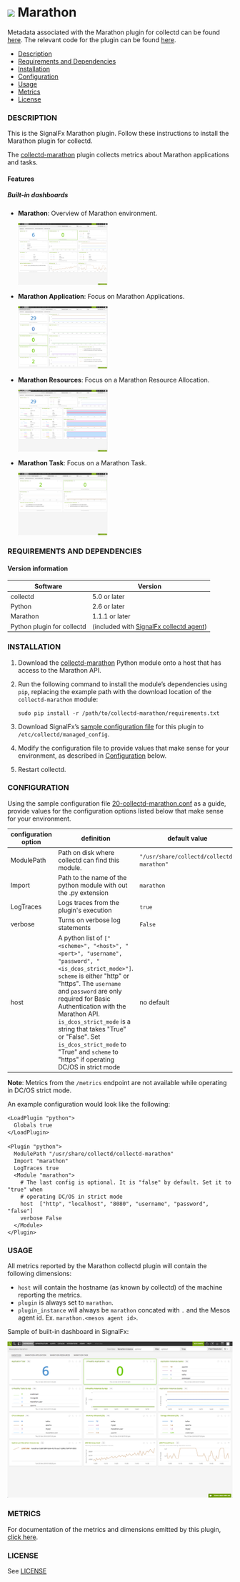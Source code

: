 # ![](https://github.com/signalfx/integrations/blob/master/collectd-marathon/img/integrations_marathon.png) Marathon

Metadata associated with the Marathon plugin for collectd can be found [here](https://github.com/signalfx/integrations/tree/release/collectd-marathon).  The relevant code for the plugin can be found [here](https://github.com/signalfx/collectd-marathon).

- [Description](#description)
- [Requirements and Dependencies](#requirements-and-dependencies)
- [Installation](#installation)
- [Configuration](#configuration)
- [Usage](#usage)
- [Metrics](#metrics)
- [License](#license)

### DESCRIPTION

This is the SignalFx Marathon plugin. Follow these instructions to install the Marathon plugin for collectd.

The [collectd-marathon](https://github.com/signalfx/collectd-marathon) plugin collects metrics about Marathon applications and tasks.

#### Features
##### Built-in dashboards

- **Marathon**: Overview of Marathon environment.

  [<img src='./img/dashboard_marathon_overview.png' width=200px>](./img/dashboard_marathon_overview.png)

- **Marathon Application**: Focus on Marathon Applications.

  [<img src='./img/dashboard_marathon_application.png' width=200px>](./img/dashboard_marathon_application.png)

- **Marathon Resources**: Focus on a Marathon Resource Allocation.

  [<img src='./img/dashboard_marathon_resources.png' width=200px>](./img/dashboard_marathon_resources.png)

- **Marathon Task**: Focus on a Marathon Task.

  [<img src='./img/dashboard_marathon_task.png' width=200px>](./img/dashboard_marathon_task.png)

### REQUIREMENTS AND DEPENDENCIES

#### Version information

| Software | Version      |
|----------|--------------|
| collectd | 5.0 or later |
| Python   | 2.6 or later |
| Marathon | 1.1.1 or later |
| Python plugin for collectd | (included with [SignalFx collectd agent](https://github.com/signalfx/integrations/tree/master/collectd)[](sfx_link:sfxcollectd)) |

### INSTALLATION

1.  Download the [collectd-marathon](https://github.com/signalfx/collectd-marathon) Python module onto a host that has access to the Marathon API.

2.  Run the following command to install the module’s dependencies using `pip`, replacing the example path with the download location of the `collectd-marathon` module:

        sudo pip install -r /path/to/collectd-marathon/requirements.txt

3.  Download SignalFx’s [sample configuration file](https://github.com/signalfx/integrations/blob/master/collectd-marathon/20-collectd-marathon.conf) for this plugin to `/etc/collectd/managed_config`.

4.  Modify the configuration file to provide values that make sense for your environment, as described in [Configuration](#configuration) below.

5.  Restart collectd.

### CONFIGURATION
Using the sample configuration file [20-collectd-marathon.conf](https://github.com/signalfx/integrations/blob/master/collectd-marathon/20-collectd-marathon.conf) as a guide, provide values for the configuration options listed below that make sense for your environment.

| configuration option | definition | default value |
| ---------------------|------------|---------------|
| ModulePath | Path on disk where collectd can find this module. | `"/usr/share/collectd/collectd-marathon"` |
| Import | Path to the name of the python module with out the .py extension | `marathon` |
| LogTraces | Logs traces from the plugin's execution | `true` |
| verbose | Turns on verbose log statements | `False` |
| host | A python list of `["<scheme>", "<host>", "<port>", "username", "password", "<is_dcos_strict_mode>"]`. `scheme` is either "http" or "https". The `username` and `password` are only required for Basic Authentication with the Marathon API. `is_dcos_strict_mode` is a string that takes "True" or "False". Set `is_dcos_strict_mode` to "True" and `scheme` to "https" if operating DC/OS in strict mode |  no default |

**Note**: Metrics from the `/metrics` endpoint are not available while operating in DC/OS strict mode.

An example configuration would look like the following:

```
<LoadPlugin "python">
  Globals true
</LoadPlugin>

<Plugin "python">
  ModulePath "/usr/share/collectd/collectd-marathon"
  Import "marathon"
  LogTraces true
  <Module "marathon">
    # The last config is optional. It is "false" by default. Set it to "true" when
    # operating DC/OS in strict mode
    host  ["http", "localhost", "8080", "username", "password", "false"]
    verbose False
  </Module>
</Plugin>
```

### USAGE
All metrics reported by the Marathon collectd plugin will contain the following dimensions:

- `host` will contain the hostname (as known by collectd) of the machine reporting the metrics.
- `plugin` is always set to `marathon`.
- `plugin_instance` will always be `marathon` concated with `.` and the Mesos agent id. Ex. `marathon.<mesos agent id>`.

Sample of built-in dashboard in SignalFx:

![](././img/dashboard_marathon_overview.png)

### METRICS

For documentation of the metrics and dimensions emitted by this plugin, [click here](./docs).

### LICENSE

See [LICENSE](./LICENSE)
